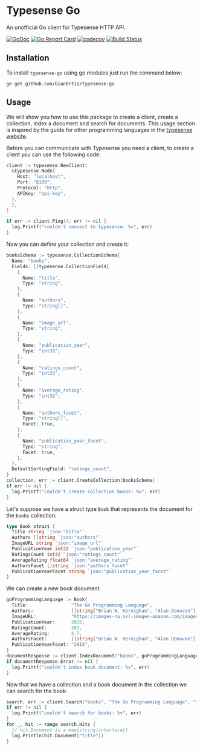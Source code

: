 # Typesense Go

An unofficial Go client for Typesense HTTP API.

[![GoDoc](https://godoc.org/github.com/GianOrtiz/typesense-go?status.svg)](https://pkg.go.dev/github.com/GianOrtiz/typesense-go)
[![Go Report Card](https://goreportcard.com/badge/github.com/GianOrtiz/typesense-go)](https://goreportcard.com/report/github.com/GianOrtiz/typesense-go)
[![codecov](https://codecov.io/gh/GianOrtiz/typesense-go/branch/master/graph/badge.svg)](https://codecov.io/gh/GianOrtiz/typesense-go)
[![Build Status](https://travis-ci.com/GianOrtiz/typesense-go.svg?branch=master)](https://travis-ci.com/GianOrtiz/typesense-go)

## Installation

To install `typesense-go` using go modules just run the command below:

```
go get github.com/GianOrtiz/typesense-go
```

## Usage

We will show you how to use this package to create a client, create a collection, index a document and search for documents. This usage section is inspired by the guide for other programming languages in the [typesense website](https://typesense.org/docs/0.11.2/guide/).

Before you can communicate with Typesense you need a client, to create a client you can use the following code:

```go
client := typesense.NewClient(
  &typesense.Node{
    Host: "localhost",
    Port: "8108",
    Protocol: "http",
    APIKey: "api-key",
  },
  2,
)

if err := client.Ping(); err != nil {
  log.Printf("couldn't connect to typesense: %v", err)
}
```

Now you can define your collection and create it:

```go
booksSchema := typesense.CollectionSchema{
  Name: "books",
  Fields: []typesense.CollectionField{
    {
      Name: "title",
      Type: "string",
    },
    {
      Name: "authors",
      Type: "string[]",
    },
    {
      Name: "image_url",
      Type: "string",
    },
    {
      Name: "publication_year",
      Type: "int32",
    },
    {
      Name: "ratings_count",
      Type: "int32",
    },
    {
      Name: "average_rating",
      Type: "int32",
    },
    {
      Name: "authors_facet",
      Type: "string[]",
      Facet: true,
    },
    {
      Name: "publication_year_facet",
      Type: "string",
      Facet: true,
    },
  },
  DefaultSortingField: "ratings_count",
}
collection, err := client.CreateCollection(booksSchema)
if err != nil {
  log.Printf("couldn't create collection books: %v", err)
}
```

Let's suppose we have a struct type `Book` that represents the document for the `books` collection:

```go
type Book struct {
  Title string `json:"title"`
  Authors []string `json:"authors"`
  ImageURL string `json:"image_url"`
  PublicationYear int32 `json:"publication_year"`
  RatingsCount int32 `json:"ratings_count"`
  AverageRating float64 `json:"average_rating"`
  AuthorsFacet []string `json:"authors_facet"`
  PublicationYearFacet string `json:"publication_year_facet"`
}
```

We can create a new book document:

```go
goProgrammingLanguage := Book{
  Title:                "The Go Programming Language",
  Authors:              []string{"Brian W. Kernighan", "Alan Donovan"},
  ImageURL:             "https://images-na.ssl-images-amazon.com/images/I/41aSIiETPPL.jpg",
  PublicationYear:      2015,
  RatingsCount:         287,
  AverageRating:        4.7,
  AuthorsFacet:         []string{"Brian W. Kernighan", "Alan Donovan"},
  PublicationYearFacet: "2015",
}
documentResponse := client.IndexDocument("books", goProgrammingLanguage)
if documentResponse.Error != nil {
  log.Printf("couldn't index book document: %v", err)
}
```

Now that we have a collection and a book document in the collection we can search for the book:

```go
search, err := client.Search("books", "The Go Programming Language", "title", nil)
if err != nil {
  log.Printf("couldn't search for books: %v", err)
}
for _, hit := range search.Hits {
  // hit.Document is a map[string]interface{}
  log.Println(hit.Document["title"])
}
```
